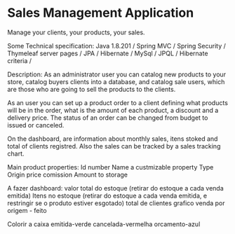 # Sales Management Application
Manage your clients, your products, your sales. 

Some Technical specification:
Java 1.8.201 / Spring MVC / Spring Security / Thymeleaf server pages /
JPA / Hibernate / MySql / JPQL / Hibernate criteria / 

Description:
As an administrator user you can catalog new products to your store, catalog buyers clients into a database, and catalog sale users, which are those who are going to sell the products to the clients.

As an user you can set up a product order to a client defining what products will be in the order, what is the amount of each product, a discount and a delivery price. The status of an order can be changed from budget to issued or canceled.

On the dashboard, are information about monthly sales, itens stoked and total of clients registred. Also the sales can be tracked by a sales tracking chart.

Main product properties: Id number Name a custmizable property Type Origin price comission Amount to storage

A fazer dashboard: valor total do estoque (retirar do estoque a cada venda emitida) Itens no estoque (retirar do estoque a cada venda emitida, e restringir se o produto estiver esgotado) total de clientes grafico venda por origem - feito

Colorir a caixa emitida-verde cancelada-vermelha orcamento-azul